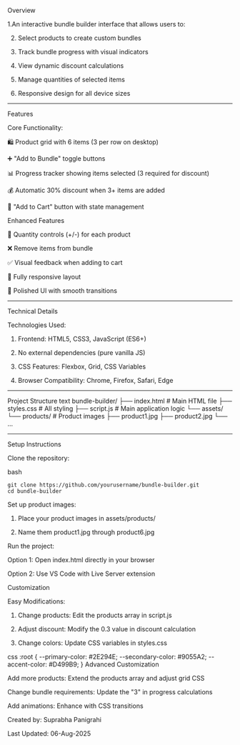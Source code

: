 Overview

1.An interactive bundle builder interface that allows users to:

2. Select products to create custom bundles

3. Track bundle progress with visual indicators

4. View dynamic discount calculations

5. Manage quantities of selected items

6. Responsive design for all device sizes

---

Features

Core Functionality:

🛍️ Product grid with 6 items (3 per row on desktop)

➕ "Add to Bundle" toggle buttons

📊 Progress tracker showing items selected (3 required for discount)

💰 Automatic 30% discount when 3+ items are added

🛒 "Add to Cart" button with state management

Enhanced Features

🔢 Quantity controls (+/-) for each product

❌ Remove items from bundle

✅ Visual feedback when adding to cart

📱 Fully responsive layout

🎨 Polished UI with smooth transitions

---

Technical Details

Technologies Used:

1. Frontend: HTML5, CSS3, JavaScript (ES6+)

2. No external dependencies (pure vanilla JS)

3. CSS Features: Flexbox, Grid, CSS Variables

4. Browser Compatibility: Chrome, Firefox, Safari, Edge

---  

Project Structure
text
bundle-builder/
├── index.html          # Main HTML file
├── styles.css          # All styling
├── script.js           # Main application logic
└── assets/
    └── products/       # Product images
        ├── product1.jpg
        ├── product2.jpg
        └── ...

--- 

Setup Instructions

Clone the repository:

bash
```
git clone https://github.com/yourusername/bundle-builder.git
cd bundle-builder

```

Set up product images:

1. Place your product images in assets/products/

2. Name them product1.jpg through product6.jpg

Run the project:

Option 1: Open index.html directly in your browser

Option 2: Use VS Code with Live Server extension

Customization

Easy Modifications:

1. Change products: Edit the products array in script.js

2. Adjust discount: Modify the 0.3 value in discount calculation

3. Change colors: Update CSS variables in styles.css

css
:root {
  --primary-color: #2E294E;
  --secondary-color: #9055A2;
  --accent-color: #D499B9;
}
Advanced Customization

Add more products: Extend the products array and adjust grid CSS

Change bundle requirements: Update the "3" in progress calculations

Add animations: Enhance with CSS transitions


Created by: Suprabha Panigrahi

Last Updated: 06-Aug-2025

